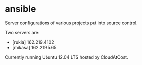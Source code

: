 ansible
=======

Server configurations of various projects put into source control.

Two servers are:
* [rukia] 162.219.4.102
* [mikasa] 162.219.5.65

Currently running Ubuntu 12.04 LTS hosted by CloudAtCost.
